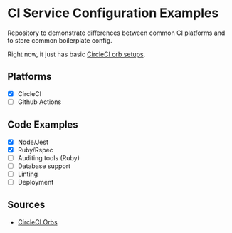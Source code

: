 # CI Service Configuration Examples

Repository to demonstrate differences between common CI platforms and to store common boilerplate config.

Right now, it just has basic [CircleCI orb setups](https://circleci.com/developer/orbs).

## Platforms

- [x] CircleCI
- [ ] Github Actions

## Code Examples

- [x] Node/Jest
- [x] Ruby/Rspec
- [ ] Auditing tools (Ruby)
- [ ] Database support
- [ ] Linting
- [ ] Deployment

## Sources

- [CircleCI Orbs](https://circleci.com/developer/orbs)
